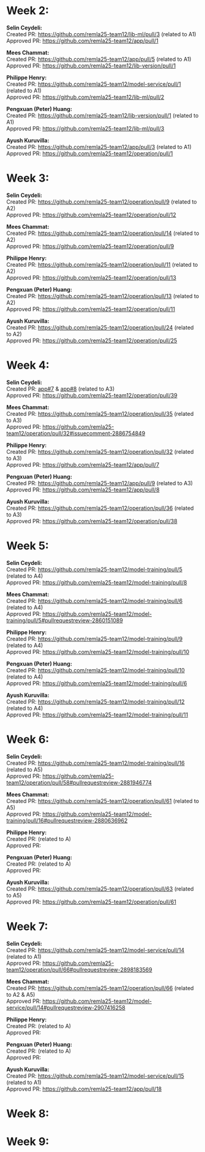 # Week 2:

**Selin Ceydeli:** \
Created PR: https://github.com/remla25-team12/lib-ml/pull/3 (related to A1) \
Approved PR: https://github.com/remla25-team12/app/pull/1

**Mees Chammat:**\
Created PR: https://github.com/remla25-team12/app/pull/5 (related to A1) \
Approved PR: https://github.com/remla25-team12/lib-version/pull/1

**Philippe Henry:**\
Created PR: https://github.com/remla25-team12/model-service/pull/1 (related to A1) \
Approved PR: https://github.com/remla25-team12/lib-ml/pull/2

**Pengxuan (Peter) Huang:**\
Created PR: https://github.com/remla25-team12/lib-version/pull/1 (related to A1) \
Approved PR: https://github.com/remla25-team12/lib-ml/pull/3

**Ayush Kuruvilla:**\
Created PR: https://github.com/remla25-team12/app/pull/3 (related to A1) \
Approved PR: https://github.com/remla25-team12/operation/pull/1

# Week 3:

**Selin Ceydeli:** \
Created PR: https://github.com/remla25-team12/operation/pull/9 (related to A2) \
Approved PR: https://github.com/remla25-team12/operation/pull/12

**Mees Chammat:**\
Created PR: https://github.com/remla25-team12/operation/pull/14 (related to A2) \
Approved PR: https://github.com/remla25-team12/operation/pull/9

**Philippe Henry:**\
Created PR: https://github.com/remla25-team12/operation/pull/11 (related to A2) \
Approved PR: https://github.com/remla25-team12/operation/pull/13

**Pengxuan (Peter) Huang:**\
Created PR: https://github.com/remla25-team12/operation/pull/13 (related to A2) \
Approved PR: https://github.com/remla25-team12/operation/pull/11

**Ayush Kuruvilla:**\
Created PR: https://github.com/remla25-team12/operation/pull/24 (related to A2) \
Approved PR: https://github.com/remla25-team12/operation/pull/25

# Week 4:

**Selin Ceydeli:** \
Created PR: [app#7](https://github.com/remla25-team12/app/pull/7) & [app#8](https://github.com/remla25-team12/app/pull/8) (related to A3) \
Approved PR: https://github.com/remla25-team12/operation/pull/39

**Mees Chammat:**\
Created PR: https://github.com/remla25-team12/operation/pull/35 (related to A3) \
Approved PR: https://github.com/remla25-team12/operation/pull/32#issuecomment-2886754849

**Philippe Henry:**\
Created PR: https://github.com/remla25-team12/operation/pull/32 (related to A3) \
Approved PR: https://github.com/remla25-team12/app/pull/7 

**Pengxuan (Peter) Huang:**\
Created PR: https://github.com/remla25-team12/app/pull/9 (related to A3) \
Approved PR: https://github.com/remla25-team12/app/pull/8

**Ayush Kuruvilla:**\
Created PR: https://github.com/remla25-team12/operation/pull/36 (related to A3) \
Approved PR: https://github.com/remla25-team12/operation/pull/38

# Week 5:

**Selin Ceydeli:** \
Created PR: https://github.com/remla25-team12/model-training/pull/5 (related to A4) \
Approved PR: https://github.com/remla25-team12/model-training/pull/8 

**Mees Chammat:**\
Created PR: https://github.com/remla25-team12/model-training/pull/6 (related to A4) \
Approved PR: https://github.com/remla25-team12/model-training/pull/5#pullrequestreview-2860151089

**Philippe Henry:**\
Created PR: https://github.com/remla25-team12/model-training/pull/9 (related to A4) \
Approved PR: https://github.com/remla25-team12/model-training/pull/10

**Pengxuan (Peter) Huang:**\
Created PR: https://github.com/remla25-team12/model-training/pull/10 (related to A4) \
Approved PR: https://github.com/remla25-team12/model-training/pull/6

**Ayush Kuruvilla:**\
Created PR: https://github.com/remla25-team12/model-training/pull/12 (related to A4) \
Approved PR: https://github.com/remla25-team12/model-training/pull/11


# Week 6:

**Selin Ceydeli:** \
Created PR: https://github.com/remla25-team12/model-training/pull/16 (related to A5) \
Approved PR: https://github.com/remla25-team12/operation/pull/58#pullrequestreview-2881946774

**Mees Chammat:**\
Created PR: https://github.com/remla25-team12/operation/pull/61 (related to A5) \
Approved PR: https://github.com/remla25-team12/model-training/pull/16#pullrequestreview-2880636962

**Philippe Henry:**\
Created PR: (related to A) \
Approved PR: 

**Pengxuan (Peter) Huang:**\
Created PR: (related to A) \
Approved PR: 

**Ayush Kuruvilla:**\
Created PR: https://github.com/remla25-team12/operation/pull/63 (related to A5) \
Approved PR: https://github.com/remla25-team12/operation/pull/61

# Week 7:
**Selin Ceydeli:** \
Created PR: https://github.com/remla25-team12/model-service/pull/14 (related to A1) \
Approved PR: https://github.com/remla25-team12/operation/pull/66#pullrequestreview-2898183569 

**Mees Chammat:**\
Created PR: https://github.com/remla25-team12/operation/pull/66 (related to A2 & A5) \
Approved PR: https://github.com/remla25-team12/model-service/pull/14#pullrequestreview-2907416258

**Philippe Henry:**\
Created PR: (related to A) \
Approved PR: 

**Pengxuan (Peter) Huang:**\
Created PR: (related to A) \
Approved PR: 

**Ayush Kuruvilla:**\
Created PR: https://github.com/remla25-team12/model-service/pull/15 (related to A1) \
Approved PR: https://github.com/remla25-team12/app/pull/18

# Week 8:

# Week 9:
